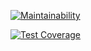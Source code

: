 
[![Maintainability](https://api.codeclimate.com/v1/badges/24554eec2708a5ddb8b1/maintainability)](https://codeclimate.com/github/NickKrsk/frontend-project-lvl2/maintainability)

[![Test Coverage](https://api.codeclimate.com/v1/badges/24554eec2708a5ddb8b1/test_coverage)](https://codeclimate.com/github/NickKrsk/frontend-project-lvl2/test_coverage)